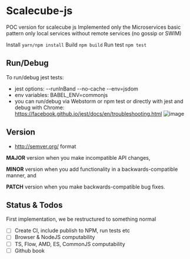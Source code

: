 # Scalecube-js
POC version for scalecube js
Implemented only the Microservices basic pattern only local services without remote services (no gossip or SWIM)

Install `yarn/npm install`
Build `npm build`
Run test `npm test`

## Run/Debug
To run/debug jest tests:
* jest options: --runInBand --no-cache --env=jsdom 
* env variables: BABEL_ENV=commonjs
* you can run/debug via Webstorm or npm test or directly with jest and debug with Chrome: https://facebook.github.io/jest/docs/en/troubleshooting.html
![image](https://user-images.githubusercontent.com/4359435/30782375-e134617e-a139-11e7-8100-32f13ed3815f.png)

## Version 
* http://semver.org/ format

**MAJOR** version when you make incompatible API changes,

**MINOR** version when you add functionality in a backwards-compatible manner, and

**PATCH** version when you make backwards-compatible bug fixes.

## Status & Todos
First implementation, we be restructured to something normal  
- [ ] Create CI, include publish to NPM, run tests etc
- [ ] Browser & NodeJS computability
- [ ] TS, Flow, AMD, ES, CommonJS computability
- [ ] Github book